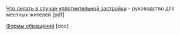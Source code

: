 [Что делать в случае уплотнительной застройки](/guide_for_locals_0.pdf) - руководство для местных жителей [pdf]

[Формы обращений](/formy.doc) [doc]